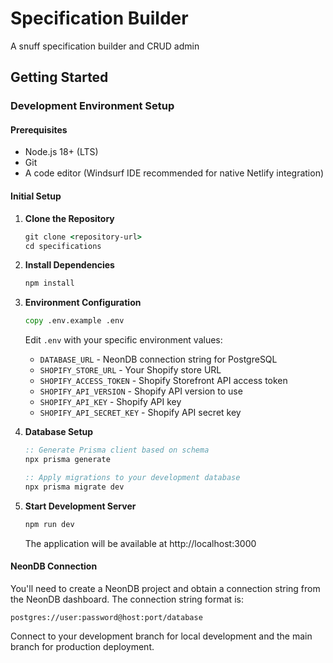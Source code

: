 # Specification Builder
A snuff specification builder and CRUD admin

## Getting Started

### Development Environment Setup

#### Prerequisites
- Node.js 18+ (LTS)
- Git
- A code editor (Windsurf IDE recommended for native Netlify integration)

#### Initial Setup

1. **Clone the Repository**
   ```cmd
   git clone <repository-url>
   cd specifications
   ```

2. **Install Dependencies**
   ```cmd
   npm install
   ```

3. **Environment Configuration**
   ```cmd
   copy .env.example .env
   ```
   Edit `.env` with your specific environment values:
   - `DATABASE_URL` - NeonDB connection string for PostgreSQL
   - `SHOPIFY_STORE_URL` - Your Shopify store URL
   - `SHOPIFY_ACCESS_TOKEN` - Shopify Storefront API access token
   - `SHOPIFY_API_VERSION` - Shopify API version to use
   - `SHOPIFY_API_KEY` - Shopify API key
   - `SHOPIFY_API_SECRET_KEY` - Shopify API secret key

4. **Database Setup**
   ```cmd
   :: Generate Prisma client based on schema
   npx prisma generate
   
   :: Apply migrations to your development database
   npx prisma migrate dev
   ```

5. **Start Development Server**
   ```cmd
   npm run dev
   ```
   The application will be available at http://localhost:3000

#### NeonDB Connection

You'll need to create a NeonDB project and obtain a connection string from the NeonDB dashboard. The connection string format is:

```
postgres://user:password@host:port/database
```

Connect to your development branch for local development and the main branch for production deployment.

